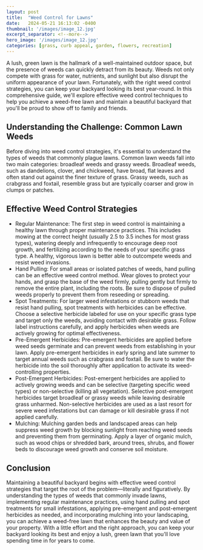 ```yaml
---
layout: post
title:  "Weed Control for Lawns"
date:   2024-05-21 16:13:02 -0400
thumbnail: '/images/image_12.jpg'
excerpt_separator: <!--more-->
hero_image: '/images/image_12.jpg'
categories: [grass, curb appeal, garden, flowers, recreation]
---
```

A lush, green lawn is the hallmark of a well-maintained outdoor space, but the presence of weeds can quickly detract from its beauty. <!--more-->Weeds not only compete with grass for water, nutrients, and sunlight but also disrupt the uniform appearance of your lawn. Fortunately, with the right weed control strategies, you can keep your backyard looking its best year-round. In this comprehensive guide, we'll explore effective weed control techniques to help you achieve a weed-free lawn and maintain a beautiful backyard that you'll be proud to show off to family and friends.

## Understanding the Challenge: Common Lawn Weeds
Before diving into weed control strategies, it's essential to understand the types of weeds that commonly plague lawns. Common lawn weeds fall into two main categories: broadleaf weeds and grassy weeds. Broadleaf weeds, such as dandelions, clover, and chickweed, have broad, flat leaves and often stand out against the finer texture of grass. Grassy weeds, such as crabgrass and foxtail, resemble grass but are typically coarser and grow in clumps or patches.

## Effective Weed Control Strategies
* Regular Maintenance: The first step in weed control is maintaining a healthy lawn through proper maintenance practices. This includes mowing at the correct height (usually 2.5 to 3.5 inches for most grass types), watering deeply and infrequently to encourage deep root growth, and fertilizing according to the needs of your specific grass type. A healthy, vigorous lawn is better able to outcompete weeds and resist weed invasions.
* Hand Pulling: For small areas or isolated patches of weeds, hand pulling can be an effective weed control method. Wear gloves to protect your hands, and grasp the base of the weed firmly, pulling gently but firmly to remove the entire plant, including the roots. Be sure to dispose of pulled weeds properly to prevent them from reseeding or spreading.
* Spot Treatments: For larger weed infestations or stubborn weeds that resist hand pulling, spot treatments with herbicides can be effective. Choose a selective herbicide labeled for use on your specific grass type and target only the weeds, avoiding contact with desirable grass. Follow label instructions carefully, and apply herbicides when weeds are actively growing for optimal effectiveness.
* Pre-Emergent Herbicides: Pre-emergent herbicides are applied before weed seeds germinate and can prevent weeds from establishing in your lawn. Apply pre-emergent herbicides in early spring and late summer to target annual weeds such as crabgrass and foxtail. Be sure to water the herbicide into the soil thoroughly after application to activate its weed-controlling properties.
* Post-Emergent Herbicides: Post-emergent herbicides are applied to actively growing weeds and can be selective (targeting specific weed types) or non-selective (killing all vegetation). Selective post-emergent herbicides target broadleaf or grassy weeds while leaving desirable grass unharmed. Non-selective herbicides are used as a last resort for severe weed infestations but can damage or kill desirable grass if not applied carefully.
* Mulching: Mulching garden beds and landscaped areas can help suppress weed growth by blocking sunlight from reaching weed seeds and preventing them from germinating. Apply a layer of organic mulch, such as wood chips or shredded bark, around trees, shrubs, and flower beds to discourage weed growth and conserve soil moisture.

## Conclusion
Maintaining a beautiful backyard begins with effective weed control strategies that target the root of the problem—literally and figuratively. By understanding the types of weeds that commonly invade lawns, implementing regular maintenance practices, using hand pulling and spot treatments for small infestations, applying pre-emergent and post-emergent herbicides as needed, and incorporating mulching into your landscaping, you can achieve a weed-free lawn that enhances the beauty and value of your property. With a little effort and the right approach, you can keep your backyard looking its best and enjoy a lush, green lawn that you'll love spending time in for years to come.

